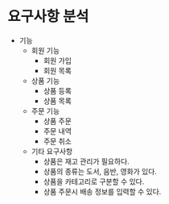 # 요구사항 분석

- 기능
  - 회원 기능
    - 회원 가입
    - 회원 목록
  - 상품 기능
    - 상품 등록
    - 상품 목록
  - 주문 기능
    - 상품 주문
    - 주문 내역
    - 주문 취소
  - 기타 요구사항
    - 상품은 재고 관리가 필요하다.
    - 상품의 종류는 도서, 음반, 영화가 있다.
    - 상품을 카테고리로 구분할 수 있다.
    - 상품 주문시 배송 정보를 입력할 수 있다.
    
